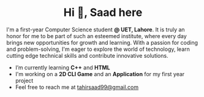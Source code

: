 <h1 align="center"> Hi 👋, Saad here </h1>

I'm a first-year Computer Science student **@ UET, Lahore**. It is truly an honor for me to be part of such an esteemed institute, where every day brings new opportunities for growth and learning. With a passion for coding and problem-solving, I'm eager to explore the world of technology, learn cutting edge technical skills and contribute innovative solutions.

* I’m currently learning **C++** and **HTML**
* I'm working on a **2D CLI Game** and an **Application** for my first year project
* Feel free to reach me at tahirsaad99@gmail.com
